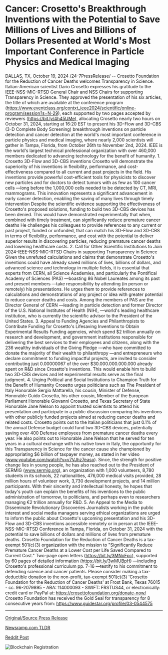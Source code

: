 # Cancer: Crosetto's Breakthrough Inventions with the Potential to Save Millions of Lives and Billions of Dollars Presented at World's Most Important Conference in Particle Physics and Medical Imaging

DALLAS, TX, October 19, 2024 /24-7PressRelease/ -- Crosetto Foundation for the Reduction of Cancer Deaths welcomes Transparency in Science.  Italian-American scientist Dario Crosetto expresses his gratitude to the IEEE-NSS-MIC-RTSD General Chair and NSS Chairs for supporting Transparency in Science.   They approved the presentation of his six articles, the title of which are available at the conference program (https://www.eventclass.org/contxt_ieee2024/scientific/online-program/session?s=N-29), each supported by two pages accepted by reviewers (https://bit.ly/4h45UMe), allocating Crosetto nearly two hours on October 31, 2024, starting at 16:20 EST to present his 3D-Flow and 3D-CBS (3-D Complete Body Screening) breakthrough inventions on particle detection and cancer detection at the world's most important conference in particle physics and medical imaging, where nearly 2,000 scientists will gather in Tampa, Florida, from October 26th to November 2nd, 2024.  IEEE is the world's largest technical professional organization with over 460,000 members dedicated to advancing technology for the benefit of humanity.  1.	Crosetto 3D-Flow and 3D-CBS inventions  Crosetto will demonstrate the superiority of his inventions in flexibility, performance, and cost-effectiveness compared to all current and past projects in the field. His inventions provide powerful cost-efficient tools for physicists to discover new particles and for doctors to detect tumors with as few as 100 cancer cells —long before the 1,000,000 cells needed to be detected by CT, MRI, mammograms. This innovation represents a significant advancement in early cancer detection, enabling the saving of many lives through timely intervention  Despite the scientific evidence supporting the effectiveness of Crosetto's proposed solutions, funding to build two 3D-CBS devices has been denied. This would have demonstrated experimentally that when, combined with timely treatment, can significantly reduce premature cancer deaths  He challenges his colleagues to provide references to any current or past project, funded or unfunded, that can match his 3D-Flow and 3D-CBS in terms of flexibility, performance, and cost with the potential to deliver superior results in discovering particles, reducing premature cancer deaths and lowering healthcare costs.  2.	Call for Other Scientific Institutions to Join 2024-IEEE-NSS-MIC-RTSD Chairs in supporting Transparency in Science  Given the unrefuted calculations and claims that demonstrate Crosetto's inventions could have already saved millions of lives, billions of dollars, and advanced science and technology in multiple fields, it is essential that experts from CERN, all Science Academies, and particularly the Pontifical Academy of Sciences (PAS) —boasting 86 Nobel Laureates among its past and present members —take responsibility by attending (in person or remotely) his presentations. He urges them to provide references to calculations and demonstrations of any project or idea with greater potential to reduce cancer deaths and costs.   Among the members of PAS are the Director General of CERN —leading in particle detection and former Director of the U.S. National Institutes of Health (NIH), —world's leading healthcare institution, who is currently the scientific advisor to the President of the United States.  3.	Appeal to Funding Agencies and Philanthropists to Contribute Funding for Crosetto's Lifesaving Inventions to Obtain Experimental Results  Funding agencies, which spend $2 trillion annually on research and development, and government institutions responsible for delivering the best services to their employees and citizens, along with the 236 wealthy individuals of the Giving Pledge —who have committed to donate the majority of their wealth to philanthropy —and entrepreneurs who declare commitment to funding impactful projects, are invited to consider contributing just 0.00000067 of the over $30.000.000.000.000 already spent on R&D since Crosetto's inventions. This would enable him to build two 3D-CBS devices and let experimental results serve as the final judgment.  4.	Urging Political and Social Institutions to Champion Truth for the Benefit of Humanity  Crosetto urges politicians such as The President of Italy Honorable Sergio Mattarella, his cousin, Minister of Defense, Honorable Guido Crosetto, his other cousin, Member of the European Parliament Honorable Giovanni Crosetto, and Texas Secretary of State Honorable Jane Nelson to appoint trusted scientists to attend his presentation and participate in a public discussion comparing his inventions with other publicly funded projects aimed at reducing cancer deaths and related costs.  Crosetto points out to the Italian politicians that just 0.1% of the annual Defense budget could fund two 3D-CBS devices, potentially saving over 400 Defense employees from premature cancer deaths every year. He also points out to Honorable Jane Nelson that he served for ten years in a cultural exchange with his native town in Italy, the opportunity for this Transparency in Science for the cancer cause she championed by appropriating $6 billion of taxpayer money, as stated in her video (www.youtube.com/watch?v=v7VJhz7easo).  Since, the strength for positive change lies in young people, he has also reached out to the President of SERMIG (www.sermig.org), an organization with 1,000 volunteers, 8,780 students in its schools, 22 nationalities, 476,000 medical visits provided, 28 million hours of volunteer work, 3,730 development projects, and 14 million participants.  With their sincerity and intellectual honesty, he hopes that today's youth can explain the benefits of his inventions to the public administration of tomorrow, to politicians, and perhaps even to researchers managing €2 trillion annually for R&D.  5.	An Appeal to the Media to Disseminate Revolutionary Discoveries  Journalists working in the public interest and social media managers serving ethical organizations are urged to inform the public about Crosetto's upcoming presentation and his 3D-Flow and 3D-CBS inventions accessible remotely or in person at the IEEE-NSS-MIC-RTSD Conference in Tampa, Florida, on October 31, 2024 with the potential to save billions of dollars and millions of lives from premature deaths.  Crosetto Foundation for the Reduction of Cancer Deaths is a tax-exempt 501(c)(3) organization with the mission to "Significantly Reduce Premature Cancer Deaths at a Lower Cost per Life Saved Compared to Current Cost."  Two-page open letters (https://bit.ly/3MNoFpc), supported by 60 pages of detailed information (https://bit.ly/3wMUBpH) —including Crosetto's professional curriculum pp. 7-16 —testify to his commitment to defending science and cancer patients.  Please consider making a tax-deductible donation to the non-profit, tax-exempt 501(c)(3) 'Crosetto Foundation for the Reduction of Cancer Deaths' at Frost Bank, Texas 76015 - cc. 96-2079895 - ABA: 114000093 - SWIFT: FRSTUS44, or electronically: credit card or PayPal at: https://crosettofoundation.org/donate-now/   Crosetto Foundation has received the Gold Seal for transparency for 8 consecutive years from: https://www.guidestar.org/profile/03-0544575 

---

[Original/Source Press Release](https://www.24-7pressrelease.com/press-release/515405/cancer-crosettos-breakthrough-inventions-with-the-potential-to-save-millions-of-lives-and-billions-of-dollars-presented-at-worlds-most-important-conference-in-particle-physics-and-medical-imaging)
                    

[Newsramp.com TLDR](https://newsramp.com/curated-news/scientist-to-present-revolutionary-cancer-detection-inventions-at-ieee-conference/407d5e6152dc600ae183707e4370f9f6) 

 



[Reddit Post](https://www.reddit.com/r/newsramp/comments/1g73h2o/scientist_to_present_revolutionary_cancer/) 



![Blockchain Registration](https://cdn.newsramp.app/24-7PressRelease/qrcode/2410/19/silkVDdn.webp)